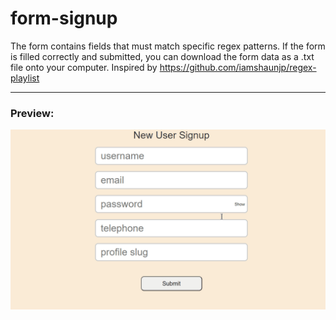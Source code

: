# form-signup

The form contains fields that must match specific regex patterns. If the form is filled correctly and submitted, you can download the form data as a .txt file onto your computer. Inspired by https://github.com/iamshaunjp/regex-playlist

---

### Preview:

![signup-demo](./assets/form-signup.gif)
